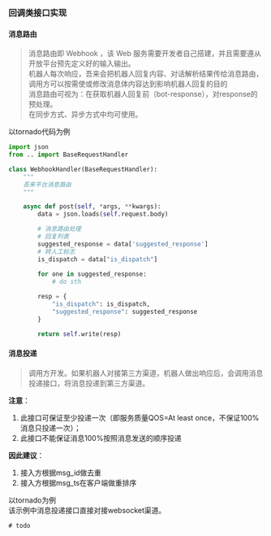 ### 回调类接口实现


#### 消息路由
> 消息路由即 Webhook ，该 Web 服务需要开发者自己搭建，并且需要遵从开放平台预先定义好的输入输出。  
  机器人每次响应，吾来会把机器人回复内容、对话解析结果传给消息路由，
  调用方可以按需使或修改消息体内容达到影响机器人回复的目的  
  消息路由可视为：在获取机器人回复前（bot-response），对response的预处理。  
  在同步方式、异步方式中均可使用。

以tornado代码为例
```python
import json
from .. import BaseRequestHandler

class WebhookHandler(BaseRequestHandler):
    """
    吾来平台消息路由
    """

    async def post(self, *args, **kwargs):
        data = json.loads(self.request.body)

        # 消息路由处理
        # 回复列表
        suggested_response = data['suggested_response']
        # 转人工标志
        is_dispatch = data["is_dispatch"]
        
        for one in suggested_response:
            # do sth

        resp = {
            "is_dispatch": is_dispatch,
            "suggested_response": suggested_response
        }

        return self.write(resp)
```


#### 消息投递
> 调用方开发。如果机器人对接第三方渠道，机器人做出响应后，会调用消息投递接口，将消息投递到第三方渠道。

**注意**：
1) 此接口可保证至少投递一次（即服务质量QOS=At least once，不保证100%消息只投递一次）；
2) 此接口不能保证消息100%按照消息发送的顺序投递

**因此建议**：
1) 接入方根据msg_id做去重
2) 接入方根据msg_ts在客户端做重排序

以tornado为例  
该示例中消息投递接口直接对接websocket渠道。
```
# todo
```